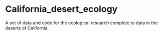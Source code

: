 # California_desert_ecology
A set of data and code for the ecological research complete to data in the deserts of California.
